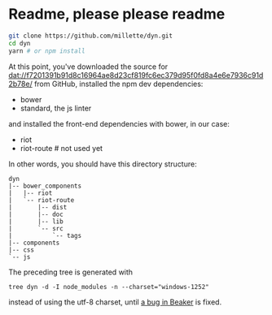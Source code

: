 # Readme, please please readme

```sh
git clone https://github.com/millette/dyn.git
cd dyn
yarn # or npm install
```

At this point, you've downloaded the source for <dat://f7201391b91d8c16964ae8d23cf819fc6ec379d95f0fd8a4e6e7936c91d2b78e/> from GitHub, installed the npm dev dependencies:

* bower
* standard, the js linter

and installed the front-end dependencies with bower, in our case:

* riot
* riot-route # not used yet

In other words, you should have this directory structure:

```
dyn
|-- bower_components
|   |-- riot
|   `-- riot-route
|       |-- dist
|       |-- doc
|       |-- lib
|       `-- src
|           `-- tags
|-- components
|-- css
`-- js
```

The preceding tree is generated with

```
tree dyn -d -I node_modules -n --charset="windows-1252"
```

instead of using the utf-8 charset, until [a bug in Beaker](https://github.com/beakerbrowser/beaker/issues/499) is fixed.
